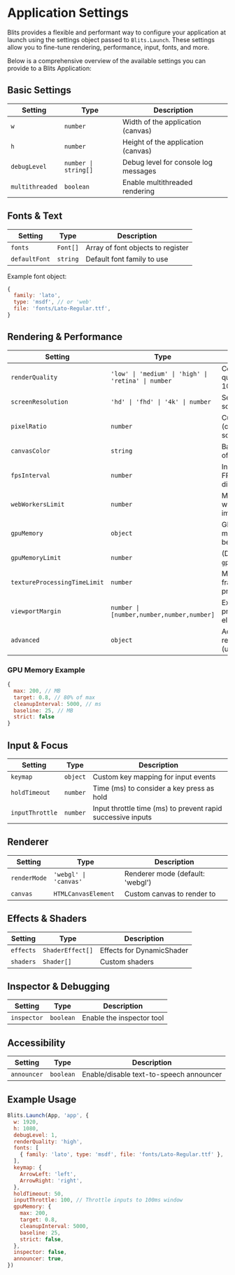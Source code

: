 # Application Settings

Blits provides a flexible and performant way to configure your application at launch using the settings object passed to `Blits.Launch`. These settings allow you to fine-tune rendering, performance, input, fonts, and more.

Below is a comprehensive overview of the available settings you can provide to a Blits Application:

## Basic Settings

| Setting         | Type                | Description |
|----------------|---------------------|-------------|
| `w`            | `number`            | Width of the application (canvas) |
| `h`            | `number`            | Height of the application (canvas) |
| `debugLevel`   | `number \| string[]`| Debug level for console log messages |
| `multithreaded`| `boolean`           | Enable multithreaded rendering |

## Fonts & Text

| Setting         | Type      | Description |
|----------------|-----------|-------------|
| `fonts`        | `Font[]`  | Array of font objects to register |
| `defaultFont`  | `string`  | Default font family to use |

Example font object:
```js
{
  family: 'lato',
  type: 'msdf', // or 'web'
  file: 'fonts/Lato-Regular.ttf',
}
```

## Rendering & Performance

| Setting         | Type      | Description |
|----------------|-----------|-------------|
| `renderQuality` | `'low' \| 'medium' \| 'high' \| 'retina' \| number` | Controls render quality (1 = 100%) |
| `screenResolution` | `'hd' \| 'fhd' \| '4k' \| number` | Sets device screen resolution |
| `pixelRatio`    | `number`  | Custom pixel ratio (overrides screenResolution) |
| `canvasColor`   | `string`  | Background color of the canvas |
| `fpsInterval`   | `number`  | Interval (ms) for FPS updates (0 disables) |
| `webWorkersLimit` | `number`| Max number of web workers for image handling |
| `gpuMemory`     | `object`  | GPU memory management (see below) |
| `gpuMemoryLimit`| `number`  | (Deprecated) Use `gpuMemory` instead |
| `textureProcessingTimeLimit` | `number` | Max ms per frame for texture processing |
| `viewportMargin`| `number \| [number,number,number,number]` | Extra margin for preloading elements |
| `advanced`      | `object`  | Advanced renderer settings (use with care) |

### GPU Memory Example
```js
{
  max: 200, // MB
  target: 0.8, // 80% of max
  cleanupInterval: 5000, // ms
  baseline: 25, // MB
  strict: false
}
```

## Input & Focus

| Setting         | Type      | Description |
|----------------|-----------|-------------|
| `keymap`       | `object`  | Custom key mapping for input events |
| `holdTimeout`  | `number`  | Time (ms) to consider a key press as hold |
| `inputThrottle`| `number`  | Input throttle time (ms) to prevent rapid successive inputs |

## Renderer

| Setting         | Type      | Description |
|----------------|-----------|-------------|
| `renderMode`   | `'webgl' \| 'canvas'` | Renderer mode (default: 'webgl') |
| `canvas`       | `HTMLCanvasElement` | Custom canvas to render to |

## Effects & Shaders

| Setting         | Type      | Description |
|----------------|-----------|-------------|
| `effects`      | `ShaderEffect[]` | Effects for DynamicShader |
| `shaders`      | `Shader[]` | Custom shaders |

## Inspector & Debugging

| Setting         | Type      | Description |
|----------------|-----------|-------------|
| `inspector`    | `boolean` | Enable the inspector tool |

## Accessibility

| Setting         | Type      | Description |
|----------------|-----------|-------------|
| `announcer`    | `boolean` | Enable/disable text-to-speech announcer |

## Example Usage

```js
Blits.Launch(App, 'app', {
  w: 1920,
  h: 1080,
  debugLevel: 1,
  renderQuality: 'high',
  fonts: [
    { family: 'lato', type: 'msdf', file: 'fonts/Lato-Regular.ttf' },
  ],
  keymap: {
    ArrowLeft: 'left',
    ArrowRight: 'right',
  },
  holdTimeout: 50,
  inputThrottle: 100, // Throttle inputs to 100ms window
  gpuMemory: {
    max: 200,
    target: 0.8,
    cleanupInterval: 5000,
    baseline: 25,
    strict: false,
  },
  inspector: false,
  announcer: true,
})
```
